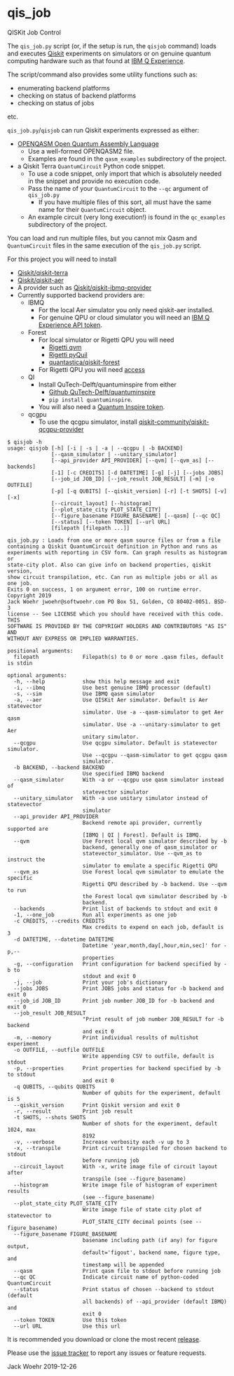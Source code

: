 # qis_job
QISKit Job Control

The `qis_job.py` script (or, if the setup is run, the `qisjob` command) loads and executes [Qiskit](https://qiskit.org)
experiments on simulators or on genuine quantum computing hardware such as that found at [IBM Q Experience](https://quantum-computing.ibm.com).

The script/command also provides some utility functions such as:

* enumerating backend platforms
* checking on status of backend platforms
* checking on status of jobs

etc.

`qis_job.py`/`qisjob` can run Qiskit experiments expressed as either:
* [OPENQASM Open Quantum Assembly Language](https://arxiv.org/abs/1707.03429)
  * Use a well-formed OPENQASM2 file.
  * Examples are found in the `qasm_examples` subdirectory of the project.
* a Qiskit Terra `QuantumCircuit` Python code snippet.
  * To use a code snippet, only import that which is absolutely needed in the snippet and provide no execution code.
  * Pass the name of your `QuantumCircuit` to the `--qc` argument of `qis_job.py`
    * If you have multiple files of this sort, all must have the same name for their `QuantumCircuit` object.
  * An example circuit (very long execution!) is found in the `qc_examples` subdirectory of the project.
  
You can load and run multiple files, but you cannot mix Qasm and `QuantumCircuit` files in the same execution of the `qis_job.py` script.

For this project you will need to install
* [Qiskit/qiskit-terra](https://github.com/Qiskit/qiskit-terra)
* [Qiskit/qiskit-aer](https://github.com/Qiskit/qiskit-aer)
* A provider such as [Qiskit/qiskit-ibmq-provider](https://github.com/Qiskit/qiskit-ibmq-provider)
* Currently supported backend providers are:
  * IBMQ
    * For the local Aer simulator you only need qiskit-aer installed.
    * For genuine QPU or cloud simulator you will need an [IBM Q Experience API token](https://quantum-computing.ibm.com/account).
  * Forest
    * For local simulator or Rigetti QPU you will need
      * [Rigetti qvm](https://github.com/rigetti/qvm)
      * [Rigetti pyQuil](https://github.com/rigetti/pyquil)
      * [quantastica/qiskit-forest](https://github.com/quantastica/qiskit-forest)
    * For Rigetti QPU you will need [access](https://qcs.rigetti.com/request-access)
  * QI
    * Install QuTech-Delft/quantuminspire from either
      * [Github QuTech-Delft/quantuminspire](https://github.com/QuTech-Delft/quantuminspire)
      * `pip install quantuminspire`.
    * You will also need a [Quantum Inspire token](https://www.quantum-inspire.com/account).
  * qcgpu
    * To use the qcgpu simulator, install [qiskit-community/qiskit-qcgpu-provider](https://github.com/qiskit-community/qiskit-qcgpu-provider)


```
$ qisjob -h
usage: qisjob [-h] [-i | -s | -a | --qcgpu | -b BACKEND]
              [--qasm_simulator | --unitary_simulator]
              [--api_provider API_PROVIDER] [--qvm] [--qvm_as] [--backends]
              [-1] [-c CREDITS] [-d DATETIME] [-g] [-j] [--jobs JOBS]
              [--job_id JOB_ID] [--job_result JOB_RESULT] [-m] [-o OUTFILE]
              [-p] [-q QUBITS] [--qiskit_version] [-r] [-t SHOTS] [-v] [-x]
              [--circuit_layout] [--histogram]
              [--plot_state_city PLOT_STATE_CITY]
              [--figure_basename FIGURE_BASENAME] [--qasm] [--qc QC]
              [--status] [--token TOKEN] [--url URL]
              [filepath [filepath ...]]

qis_job.py : Loads from one or more qasm source files or from a file
containing a Qiskit QuantumCircuit definition in Python and runs as
experiments with reporting in CSV form. Can graph results as histogram or
state-city plot. Also can give info on backend properties, qiskit version,
show circuit transpilation, etc. Can run as multiple jobs or all as one job.
Exits 0 on success, 1 on argument error, 100 on runtime error. Copyright 2019
Jack Woehr jwoehr@softwoehr.com PO Box 51, Golden, CO 80402-0051. BSD-3
license -- See LICENSE which you should have received with this code. THIS
SOFTWARE IS PROVIDED BY THE COPYRIGHT HOLDERS AND CONTRIBUTORS "AS IS" AND
WITHOUT ANY EXPRESS OR IMPLIED WARRANTIES.

positional arguments:
  filepath              Filepath(s) to 0 or more .qasm files, default is stdin

optional arguments:
  -h, --help            show this help message and exit
  -i, --ibmq            Use best genuine IBMQ processor (default)
  -s, --sim             Use IBMQ qasm simulator
  -a, --aer             Use QISKit Aer simulator. Default is Aer statevector
                        simulator. Use -a --qasm-simulator to get Aer qasm
                        simulator. Use -a --unitary-simulator to get Aer
                        unitary simulator.
  --qcgpu               Use qcgpu simulator. Default is statevector simulator.
                        Use --qcgpu --qasm-simulator to get qcgpu qasm
                        simulator.
  -b BACKEND, --backend BACKEND
                        Use specified IBMQ backend
  --qasm_simulator      With -a or --qcgpu use qasm simulator instead of
                        statevector simulator
  --unitary_simulator   With -a use unitary simulator instead of statevector
                        simulator
  --api_provider API_PROVIDER
                        Backend remote api provider, currently supported are
                        [IBMQ | QI | Forest]. Default is IBMQ.
  --qvm                 Use Forest local qvm simulator described by -b
                        backend, generally one of qasm_simulator or
                        statevector_simulator. Use --qvm_as to instruct the
                        simulator to emulate a specific Rigetti QPU
  --qvm_as              Use Forest local qvm simulator to emulate the specific
                        Rigetti QPU described by -b backend. Use --qvm to run
                        the Forest local qvm simulator described by -b
                        backend.
  --backends            Print list of backends to stdout and exit 0
  -1, --one_job         Run all experiments as one job
  -c CREDITS, --credits CREDITS
                        Max credits to expend on each job, default is 3
  -d DATETIME, --datetime DATETIME
                        Datetime 'year,month,day[,hour,min,sec]' for -p,--
                        properties
  -g, --configuration   Print configuration for backend specified by -b to
                        stdout and exit 0
  -j, --job             Print your job's dictionary
  --jobs JOBS           Print JOBS jobs and status for -b backend and exit 0
  --job_id JOB_ID       Print job number JOB_ID for -b backend and exit 0
  --job_result JOB_RESULT
                        "Print result of job number JOB_RESULT for -b backend
                        and exit 0
  -m, --memory          Print individual results of multishot experiment
  -o OUTFILE, --outfile OUTFILE
                        Write appending CSV to outfile, default is stdout
  -p, --properties      Print properties for backend specified by -b to stdout
                        and exit 0
  -q QUBITS, --qubits QUBITS
                        Number of qubits for the experiment, default is 5
  --qiskit_version      Print Qiskit version and exit 0
  -r, --result          Print job result
  -t SHOTS, --shots SHOTS
                        Number of shots for the experiment, default 1024, max
                        8192
  -v, --verbose         Increase verbosity each -v up to 3
  -x, --transpile       Print circuit transpiled for chosen backend to stdout
                        before running job
  --circuit_layout      With -x, write image file of circuit layout after
                        transpile (see --figure_basename)
  --histogram           Write image file of histogram of experiment results
                        (see --figure_basename)
  --plot_state_city PLOT_STATE_CITY
                        Write image file of state city plot of statevector to
                        PLOT_STATE_CITY decimal points (see --figure_basename)
  --figure_basename FIGURE_BASENAME
                        basename including path (if any) for figure output,
                        default='figout', backend name, figure type, and
                        timestamp will be appended
  --qasm                Print qasm file to stdout before running job
  --qc QC               Indicate circuit name of python-coded QuantumCircuit
  --status              Print status of chosen --backend to stdout (default
                        all backends) of --api_provider (default IBMQ) and
                        exit 0
  --token TOKEN         Use this token
  --url URL             Use this url
```

It is recommended you download or clone the most recent [release](https://github.com/jwoehr/qis_job/releases).

Please use the [issue tracker](https://github.com/jwoehr/qis_job/issues) to report any issues or feature requests.

Jack Woehr 2019-12-26
